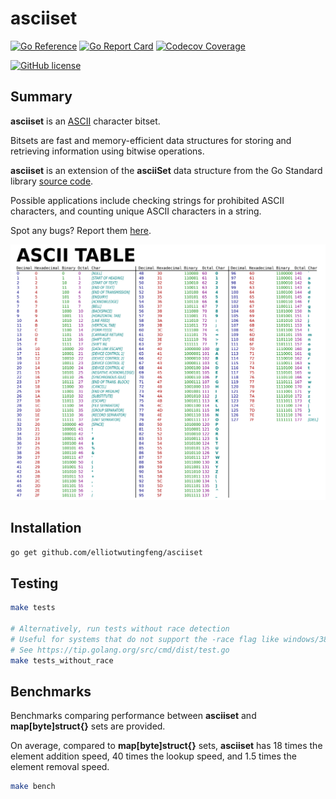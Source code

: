 # asciiset

[![Go Reference](https://img.shields.io/badge/go-reference-blue?logo=go&logoColor=white&style=for-the-badge)](https://pkg.go.dev/github.com/elliotwutingfeng/asciiset)
[![Go Report Card](https://goreportcard.com/badge/github.com/elliotwutingfeng/asciiset?style=for-the-badge)](https://goreportcard.com/report/github.com/elliotwutingfeng/asciiset)
[![Codecov Coverage](https://img.shields.io/codecov/c/github/elliotwutingfeng/asciiset?color=bright-green&logo=codecov&style=for-the-badge&token=5ukdyK4pOG)](https://codecov.io/gh/elliotwutingfeng/asciiset)

[![GitHub license](https://img.shields.io/badge/LICENSE-BSD--3--CLAUSE-GREEN?style=for-the-badge)](LICENSE)

## Summary

**asciiset** is an [ASCII](https://simple.wikipedia.org/wiki/ASCII) character bitset.

Bitsets are fast and memory-efficient data structures for storing and retrieving information using bitwise operations.

**asciiset** is an extension of the **asciiSet** data structure from the Go Standard library [source code](https://cs.opensource.google/go/go/+/master:src/bytes/bytes.go).

Possible applications include checking strings for prohibited ASCII characters, and counting unique ASCII characters in a string.

Spot any bugs? Report them [here](https://github.com/elliotwutingfeng/asciiset/issues).

![ASCII Table](ASCII-Table.svg)

## Installation

```sh
go get github.com/elliotwutingfeng/asciiset
```

## Testing

```sh
make tests

# Alternatively, run tests without race detection
# Useful for systems that do not support the -race flag like windows/386
# See https://tip.golang.org/src/cmd/dist/test.go
make tests_without_race
```

## Benchmarks

Benchmarks comparing performance between **asciiset** and **map[byte]struct{}** sets are provided.

On average, compared to **map[byte]struct{}** sets, **asciiset** has 18 times the element addition speed, 40 times the lookup speed, and 1.5 times the element removal speed.

```sh
make bench
```
